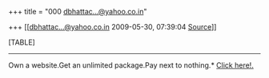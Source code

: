 +++
title = "000 dbhattac...@yahoo.co.in"

+++
[[dbhattac...@yahoo.co.in	2009-05-30, 07:39:04 [Source](https://groups.google.com/g/bvparishat/c/TcQjXI4wqLQ)]]



[TABLE]

  

------------------------------------------------------------------------

Own a website.Get an unlimited package.Pay next to nothing.\* [Click here!.](http://in.rd.yahoo.com/tagline_ysb_website/*http://in.business.yahoo.com/)

